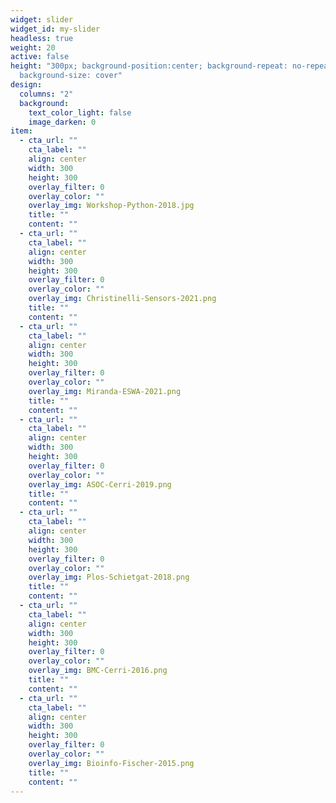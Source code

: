 ```yaml
---
widget: slider
widget_id: my-slider
headless: true
weight: 20
active: false
height: "300px; background-position:center; background-repeat: no-repeat;
  background-size: cover"
design:
  columns: "2"
  background:
    text_color_light: false
    image_darken: 0
item:
  - cta_url: ""
    cta_label: ""
    align: center
    width: 300
    height: 300
    overlay_filter: 0
    overlay_color: ""
    overlay_img: Workshop-Python-2018.jpg
    title: ""
    content: ""
  - cta_url: ""
    cta_label: ""
    align: center
    width: 300
    height: 300
    overlay_filter: 0
    overlay_color: ""
    overlay_img: Christinelli-Sensors-2021.png
    title: ""
    content: ""
  - cta_url: ""
    cta_label: ""
    align: center
    width: 300
    height: 300
    overlay_filter: 0
    overlay_color: ""
    overlay_img: Miranda-ESWA-2021.png
    title: ""
    content: ""
  - cta_url: ""
    cta_label: ""
    align: center
    width: 300
    height: 300
    overlay_filter: 0
    overlay_color: ""
    overlay_img: ASOC-Cerri-2019.png
    title: ""
    content: ""
  - cta_url: ""
    cta_label: ""
    align: center
    width: 300
    height: 300
    overlay_filter: 0
    overlay_color: ""
    overlay_img: Plos-Schietgat-2018.png
    title: ""
    content: ""
  - cta_url: ""
    cta_label: ""
    align: center
    width: 300
    height: 300
    overlay_filter: 0
    overlay_color: ""
    overlay_img: BMC-Cerri-2016.png
    title: ""
    content: ""
  - cta_url: ""
    cta_label: ""
    align: center
    width: 300
    height: 300
    overlay_filter: 0
    overlay_color: ""
    overlay_img: Bioinfo-Fischer-2015.png
    title: ""
    content: ""
---
```

